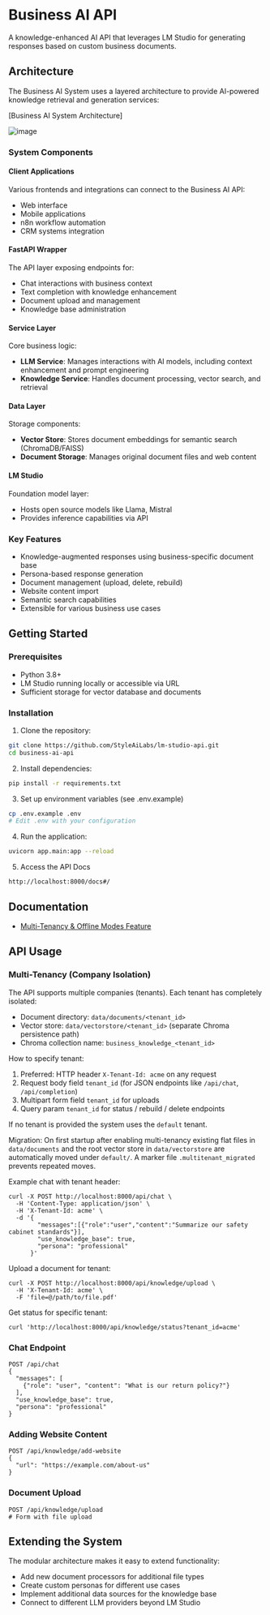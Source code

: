 # Business AI API

A knowledge-enhanced AI API that leverages LM Studio for generating responses based on custom business documents.

## Architecture

The Business AI System uses a layered architecture to provide AI-powered knowledge retrieval and generation services:

[Business AI System Architecture]

![image](https://github.com/user-attachments/assets/5e26e616-3262-4a52-930e-88954a251190)


### System Components

#### Client Applications
Various frontends and integrations can connect to the Business AI API:
- Web interface
- Mobile applications
- n8n workflow automation
- CRM systems integration

#### FastAPI Wrapper
The API layer exposing endpoints for:
- Chat interactions with business context
- Text completion with knowledge enhancement
- Document upload and management
- Knowledge base administration

#### Service Layer
Core business logic:
- **LLM Service**: Manages interactions with AI models, including context enhancement and prompt engineering
- **Knowledge Service**: Handles document processing, vector search, and retrieval

#### Data Layer
Storage components:
- **Vector Store**: Stores document embeddings for semantic search (ChromaDB/FAISS)
- **Document Storage**: Manages original document files and web content

#### LM Studio
Foundation model layer:
- Hosts open source models like Llama, Mistral
- Provides inference capabilities via API

### Key Features

- Knowledge-augmented responses using business-specific document base
- Persona-based response generation
- Document management (upload, delete, rebuild)
- Website content import
- Semantic search capabilities
- Extensible for various business use cases

## Getting Started

### Prerequisites
- Python 3.8+
- LM Studio running locally or accessible via URL
- Sufficient storage for vector database and documents

### Installation

1. Clone the repository:
```bash
git clone https://github.com/StyleAiLabs/lm-studio-api.git
cd business-ai-api
```

2. Install dependencies:
```bash
pip install -r requirements.txt
```

3. Set up environment variables (see .env.example)
```bash
cp .env.example .env
# Edit .env with your configuration
```

4. Run the application:
```bash
uvicorn app.main:app --reload
```

5. Access the API Docs
```
http://localhost:8000/docs#/
```

## Documentation
- [Multi-Tenancy & Offline Modes Feature](docs/FEATURE-multi-tenancy-and-offline-modes.md)

## API Usage

### Multi-Tenancy (Company Isolation)

The API supports multiple companies (tenants). Each tenant has completely isolated:
* Document directory: `data/documents/<tenant_id>`
* Vector store: `data/vectorstore/<tenant_id>` (separate Chroma persistence path)
* Chroma collection name: `business_knowledge_<tenant_id>`

How to specify tenant:
1. Preferred: HTTP header `X-Tenant-Id: acme` on any request
2. Request body field `tenant_id` (for JSON endpoints like `/api/chat`, `/api/completion`)
3. Multipart form field `tenant_id` for uploads
4. Query param `tenant_id` for status / rebuild / delete endpoints

If no tenant is provided the system uses the `default` tenant.

Migration: On first startup after enabling multi-tenancy existing flat files in `data/documents` and the root vector store in `data/vectorstore` are automatically moved under `default/`. A marker file `.multitenant_migrated` prevents repeated moves.

Example chat with tenant header:
```
curl -X POST http://localhost:8000/api/chat \
  -H 'Content-Type: application/json' \
  -H 'X-Tenant-Id: acme' \
  -d '{
        "messages":[{"role":"user","content":"Summarize our safety cabinet standards"}],
        "use_knowledge_base": true,
        "persona": "professional"
      }'
```

Upload a document for tenant:
```
curl -X POST http://localhost:8000/api/knowledge/upload \
  -H 'X-Tenant-Id: acme' \
  -F 'file=@/path/to/file.pdf'
```

Get status for specific tenant:
```
curl 'http://localhost:8000/api/knowledge/status?tenant_id=acme'
```

### Chat Endpoint
```
POST /api/chat
{
  "messages": [
    {"role": "user", "content": "What is our return policy?"}
  ],
  "use_knowledge_base": true,
  "persona": "professional"
}
```

### Adding Website Content
```
POST /api/knowledge/add-website
{
  "url": "https://example.com/about-us"
}
```

### Document Upload
```
POST /api/knowledge/upload
# Form with file upload
```

## Extending the System

The modular architecture makes it easy to extend functionality:
- Add new document processors for additional file types
- Create custom personas for different use cases
- Implement additional data sources for the knowledge base
- Connect to different LLM providers beyond LM Studio
